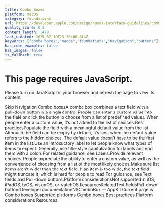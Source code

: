 ```yaml
---
title: Combo Boxes
platform: macOS
category: foundations
url: https://developer.apple.com/design/human-interface-guidelines/combo-boxes
quality_score: 0.1
content_length: 1479
last_updated: 2025-07-19T23:20:06.814Z
keywords: ["combo boxes","macos","foundations","navigation","buttons"]
has_code_examples: false
has_images: false
is_fallback: true
---
```


# This page requires JavaScript.

Please turn on JavaScript in your browser and refresh the page to view its content.

Skip Navigation Combo boxesA combo box combines a text field with a pull-down button in a single control.People can enter a custom value into the field or click the button to choose from a list of predefined values. When people enter a custom value, it’s not added to the list of choices.Best practicesPopulate the field with a meaningful default value from the list. Although the field can be empty by default, it’s best when the default value refers to the hidden choices. The default value doesn’t have to be the first item in the list.Use an introductory label to let people know what types of items to expect. Generally, use title-style capitalization for labels and end them with a colon. For related guidance, see Labels.Provide relevant choices. People appreciate the ability to enter a custom value, as well as the convenience of choosing from a list of the most likely choices.Make sure list items aren’t wider than the text field. If an item is too wide, the text field might truncate it, which is hard for people to read.For guidance, see Text fields and Pull-down buttons.Platform considerationsNot supported in iOS, iPadOS, tvOS, visionOS, or watchOS.ResourcesRelatedText fieldsPull-down buttonsDeveloper documentationNSComboBox — AppKit Current page is Combo boxes Supported platforms Combo boxes Best practices Platform considerations Resources
